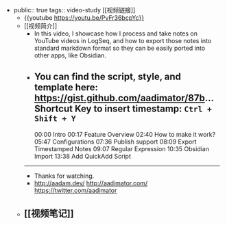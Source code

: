 - public:: true
  tags:: video-study
  [[视频链接]]
	- {{youtube https://youtu.be/PvFr36bcpYc}}
	- [[视频简介]]
		- In this video, I showcase how I process and take notes on YouTube videos in LogSeq, and how to export those notes into standard markdown format so they can be easily ported into other apps, like Obsidian.
		- You can find the script, style, and template here: https://gist.github.com/aadimator/87b...
		  Shortcut Key to insert timestamp: `Ctrl + Shift + Y`
		  -----------------------------------------------
		  00:00 Intro
		  00:17 Feature Overview
		  02:40 How to make it work?
		  05:47 Configurations
		  07:36 Publish support
		  08:09 Export Timestamped Notes
		  09:07 Regular Expression
		  10:35 Obsidian Import
		  13:38 Add QuickAdd Script
		- -----------------------------------------------
		- Thanks for watching.
		- http://aadam.dev/
		  http://aadimator.com/
		  https://twitter.com/aadimator
	- [[视频笔记]]
		-